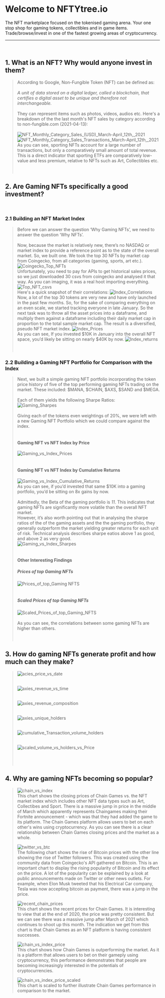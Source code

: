# Welcome to NFTYtree.io
The NFT marketplace focused on the tokenised gaming arena. 
Your one stop shop for gaming tokens, collectibles and in game items.
Trade/browse/invest in one of the fastest growing areas of cryptocurrency.
****
​
## 1. What is an NFT? Why would anyone invest in them?
> According to Google, Non-Fungible Token (NFT) can be defined as:</br>
> </br>
> <em>A unit of data stored on a digital ledger, called a blockchain, that certifies a digital asset to be unique and therefore not interchangeable.</em> </br>
> </br>
> They can represent items such as photos, videos, audios etc. Here's a breakdown of the the last month's NFT sales by category according to non-fungible.com (2021-04-13):</br>
> </br>
> ![NFT_Monthly_Category_Sales_(USD)_March-April_12th,_2021](/images/1.11_nft_category_sales_USD_piechart.png)
> </br>
> ![NFT_Monthly_Category_Sales_Transactions_March-April_12th,_2021](/images/1.12_nft_category_transactions_piechart.png)
> </br>
> As you can see, sporting NFTs account for a large number of transactions, but only a comparatively small amount of total revenue. This is a direct indicator that sporting ETFs are comparatively low-value and less premium, relative to NFTs such as Art, Collectibles etc.
> </br>
> </br>
​
## 2. Are Gaming NFTs specifically a good investment?
​
### 2.1 Building an NFT Market Index
> Before we can answer the question ‘Why Gaming NFTs’, we need to answer the question ‘Why NFTs’.</br>
> </br>
> Now, because the market is relatively new, there’s no NASDAQ or market index to provide a reference point as to the state of the overall market. So, we built one. 
> We took the top 30 NFTs by market cap from Coingecko, from all categories (gaming, sports, art etc.).  </br>
> ![Coingecko_Top_NFTs](/images/other_images/coingecko_top_nfts.png)
> </br>
> Unfortunately, you need to pay for APIs to get historical sales prices, so we just downloaded 30 csvs from coingecko and analysed it that way. As you can imaging, it was a real hoot importing everything. </br>
> ![Top_NFT_csvs](/images/other_images/coingecko_csv_files.png)
> </br>
> Here's a quick snapshot of their correlations:
> ![Index_Correlations](/images/2.1_index_tokens_correlations.png)
> </br>
> Now, a lot of the top 30 tokens are very new and have only launched in the past few months. So, for the sake of comparing everything on an even scale, we started tracking everyone in late January.
> So the next task was to throw all the asset prices into a dataframe, and multiply them against a dataframe including their daily market cap in proportion to the total sample market cap. The result is a diversified, pseudo NFT market index.
> ![Index_Prices](/images/2.2_pseudo_index_price_plot.png)
> </br>
> As you can see, If you invested $10K in January into the overall NFT space, you’d likely be sitting on nearly $40K by now.
> ![Index_returns](/images/2.3_cumulative_returns_pseudo_index.png)
> </br>
> </br>
​
### 2.2 Building a Gaming NFT Portfolio for Comparison with the Index
> Next, we built a simple gaming NFT portfolio incorporating the token price history of five of the top performing gaming NFTs trading on the market. These included: $MANA, $CHAIN, $AXS, $SAND and $MEGA.</br>
> </br>
> Each of them yields the following Sharpe Ratios: </br>
> ![Gaming_Sharpes](/images/2.5_gaming_portfolio_token_sharpe_ratios.png)
> </br>
> </br> Giving each of the tokens even weightings of 20%, we were left with a new Gaming NFT Portfolio which we could compare against the index. </br>
> </br>
> #### Gaming NFT vs NFT Index by Price
> ![Gaming_vs_Index_Prices](/images/2.6_games_portfolio_vs_nft_index_prices.png) </br>
> </br>
> #### Gaming NFT vs NFT Index by Cumulative Returns
> ![Gaming_vs_Index_Cumulative_Returns](/images/2.7_recent_cumulative_performance_nfts_vs_index.png) </br>
> As you can see, if you’d invested that same $10K into a gaming portfolio, you’d be sitting on 8x gains by now. </br>
> </br>
> Admittedly, the Beta of the gaming portfolio is <em>11</em>. This indicates that gaming NFTs are significantly more volatile than the overall NFT market. </br>
> However, it’s also worth pointing out that in analysing the sharpe ratios of the of the gaming assets and the the gaming portfolio, they generally outperform the market yielding greater returns for each unit of risk. Technical analysis describes sharpe eatios above 1 as good, and above 2 as very good. </br>
> ![Gaming_vs_Index_Sharpes](/images/2.8_sharpe_ratios_games_vs_index.png) </br>
> </br> 
> #### Other Interesting Findings
> ##### Prices of top Gaming NFTs
> ![Prices_of_top_Gaming NFTS](/images/2.41_gaming_portfolio_prices_before_scaling.png) </br>
> </br> 
> ##### Scaled Prices of top Gaming NFTs
> ![Scaled_Prices_of_top_Gaming_NFTS](/images/2.42_gaming_portfolio_prices_after_scaling.png) </br>
> </br> 
> As you can see, the correlations between some gaming NFTs are higher than others.
> </br>
> </br>
​
​
​
## 3. How do gaming NFTs generate profit and how much can they make?
> 
> 
> ![acies_price_vs_date](/images/3.1_acies_price_vs_date.png) </br>
> </br> 
> 
> 
> ![axies_revenue_vs_time](/images/3.2_axies_revenue_vs_time.png) </br>
> </br> 
> 
> 
> ![axies_revenue_composition](/images/3.3_axies_revenue_composition.png) </br>
> </br> 
> 
> 
> ![axies_unique_holders](/images/3.4_axies_unique_holders.png) </br>
> </br> 
> 
> 
> ![cumulative_Transaction_volume_holders](/images/3.5_cumulative_Transsaction_volume_holders.png) </br>
> </br> 
> 
> 
> ![scaled_volume_vs_holders_vs_Price](/images/3.6_scaled_volume_vs_holders_vs_Price.png) </br>
> </br>
> </br>
​
## 4. Why are gaming NFTs becoming so popular?
> 
> 
> ![chain_vs_index](/images/4.2_chain_vs_index.png) </br>
This chart shows the closing prices of Chain Games vs. the NFT market index which includes other NFT data types such as Art, Collectibes and Sport. 
There is a massive jump in price in the middle of March which apparently represents Chaingames making their Fortnite announcement - which was that they had added the game to its platform.
The Chain Games platform allows users to bet on each other's wins using cryptocurrency. As you can see there is a clear relationship between Chain Games closing prices and the market as a whole.
​
> </br> 
> 
> 
> ![twitter_vs_btc](/images/4.4_twitter_vs_btc.png) </br>
The following chart shows the rise of Bitcoin prices with the other line showing the rise of Twitter followers. This was created using the community data from Coingecko's API gathered on Bitcoin. This is an important chart to display the rising popularity of Bitcoin and its effect on the price. A lot of the popularity can be explained by a look at public announcements made on Twitter or other news outlets. For example, when Elon Musk tweeted that his Electrical Car company, Tesla was now accepting bitcoin as payment, there was a jump in the price. 
> </br> 
> 
> 
> ![recent_chain_prices](/images/4.5_recent_chain_prices.png) </br>
This chart shows the recent prices for Chain Games. It is interesting to view that at the end of 2020, the price was pretty consistent. But we can see there was a massive jump after March of 2021 which continues to shoot up this month. The indication we get from this chart is that Chain Games as an NFT platform is having consistent successes. 
> </br> 
> 
> 
> ![chain_vs_index_price](/images/4.11_chain_vs_index_price.png) </br>
This chart shows how Chain Games is outperforming the market. As it is a platform that allows users to bet on their gameply using cryptocurrency, this performance demonstrates that people are becoming increasingly interested in the potentials of cryptocurrencies. 
> </br> 
> 
> 
> ![chain_vs_index_price_scaled](/images/4.12_chain_vs_index_price_scaled.png) </br>
This chart is scaled to further illustrate Chain Games performance in comparison to the market. 
> 
